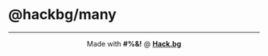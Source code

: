 # @hackbg/many

<div align="center">

---

Made with **#%&!** @ [**Hack.bg**](https://foss.hack.bg)

</div>
